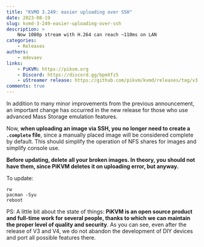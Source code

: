 ```yaml
---
title: "KVMD 3.249: easier uploading over SSH"
date: 2023-08-19
slug: kvmd-3-249-easier-uploading-over-ssh
description: >
    Now 1080p stream with H.264 can reach ~110ms on LAN
categories:
    - Releases
authors:
    - mdevaev
links:
    - PiKVM: https://pikvm.org
    - Discord: https://discord.gg/bpmXfz5
    - uStreamer release: https://github.com/pikvm/kvmd/releases/tag/v3.249
comments: true
---
```


In addition to many minor improvements from the previous announcement, an important change has occurred in the new release for those who use advanced Mass Storage emulation features.

<!-- more -->

Now, **when uploading an image via SSH, you no longer need to create a `.complete` file**, since a manually placed image will be considered complete by default. This should simplify the operation of NFS shares for images and simplify console use.

**Before updating, delete all your broken images. In theory, you should not have them, since PiKVM deletes it on uploading error, but anyway.**

To update:

```console
rw
pacman -Syu
reboot
```

PS: A little bit about the state of things: **PiKVM is an open source product and full-time work for several people, thanks to which we can maintain the proper level of quality and security**. As you can see, even after the release of V3 and V4, we do not abandon the development of DIY devices and port all possible features there.